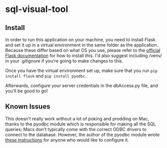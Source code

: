 # sql-visual-tool
## Install
In order to run this application on your machine, you need to install Flask and set it up in a virtual environment in the same folder as the application. Because these differ based on what OS you use, please refer to the [official Flask documentation](https://flask.palletsprojects.com/en/1.1.x/installation/) for how to install this. I'd also suggest including /venv/ in your .gitignore if you're going to make changes to this.

Once you have the virtual environment set up, make sure that you run `pip install flask` and `pip install pyodbc`.

Afterwards, configure your server credentials in the dbAccess.py file, and you'll be good to go!

## Known Issues
This doesn't really work without a lot of poking and prodding on Mac, thanks to the pyodbc module which is responsible for making all the SQL queries; Macs don't typically come with the correct ODBC drivers to connect to the database. However, the author of the pyodbc module wrote [these instructions](https://github.com/mkleehammer/pyodbc/wiki/Connecting-to-SQL-Server-from-Mac-OSX) for anyone who would like to configure it. 
